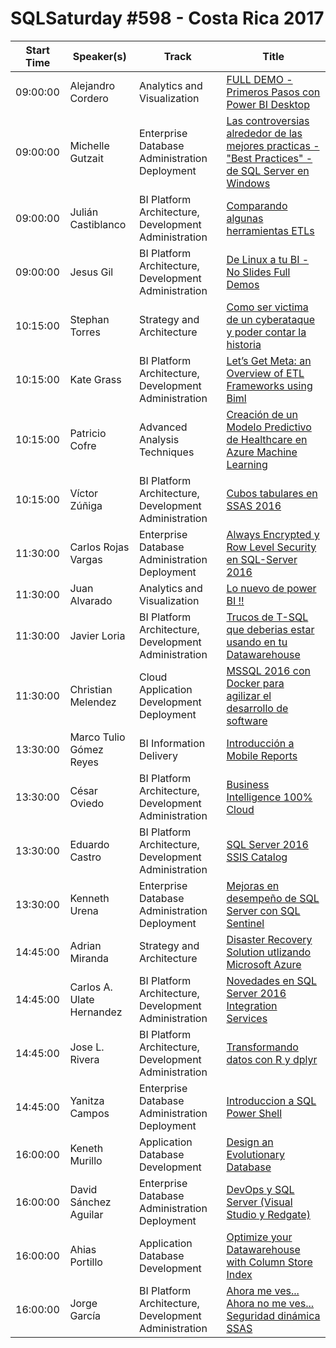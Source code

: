 # SQLSaturday #598 - Costa Rica 2017
Start Time|Speaker(s)|Track|Title
---|---|---|---
09:00:00|Alejandro Cordero|Analytics and Visualization|[FULL DEMO - Primeros Pasos con Power BI Desktop](57092.md)
09:00:00|Michelle Gutzait|Enterprise Database Administration  Deployment|[Las controversias alrededor de las mejores practicas - "Best Practices" - de SQL Server en Windows](58144.md)
09:00:00|Julián Castiblanco|BI Platform Architecture, Development  Administration|[Comparando algunas herramientas ETLs](62547.md)
09:00:00|Jesus Gil|BI Platform Architecture, Development  Administration|[De Linux a tu BI - No Slides Full Demos](62779.md)
10:15:00|Stephan Torres|Strategy and Architecture|[Como ser victima de un cyberataque y poder contar la historia](57022.md)
10:15:00|Kate Grass|BI Platform Architecture, Development  Administration|[Let’s Get Meta: an Overview of ETL Frameworks using Biml](61165.md)
10:15:00|Patricio Cofre|Advanced Analysis Techniques|[Creación de un Modelo Predictivo de Healthcare en Azure Machine Learning](61517.md)
10:15:00|Víctor Zúñiga|BI Platform Architecture, Development  Administration|[Cubos tabulares en SSAS 2016](62629.md)
11:30:00|Carlos Rojas Vargas|Enterprise Database Administration  Deployment|[Always Encrypted y Row Level Security en SQL-Server 2016](56789.md)
11:30:00|Juan Alvarado|Analytics and Visualization|[Lo nuevo de power BI !!](57144.md)
11:30:00|Javier Loria|BI Platform Architecture, Development  Administration|[Trucos de T-SQL que deberias estar usando en tu Datawarehouse](62519.md)
11:30:00|Christian Melendez|Cloud Application Development  Deployment|[MSSQL 2016 con Docker para agilizar el desarrollo de software](62521.md)
13:30:00|Marco Tulio Gómez Reyes|BI Information Delivery|[Introducción a Mobile Reports](57586.md)
13:30:00|César Oviedo|BI Platform Architecture, Development  Administration|[Business Intelligence 100% Cloud](62566.md)
13:30:00|Eduardo Castro|BI Platform Architecture, Development  Administration|[SQL Server 2016 SSIS Catalog](62584.md)
13:30:00|Kenneth Urena|Enterprise Database Administration  Deployment|[Mejoras en desempeño de SQL Server con SQL Sentinel](62585.md)
14:45:00|Adrian Miranda|Strategy and Architecture|[Disaster Recovery Solution utlizando Microsoft Azure](57188.md)
14:45:00|Carlos A. Ulate Hernandez|BI Platform Architecture, Development  Administration|[Novedades en SQL Server 2016 Integration Services](57849.md)
14:45:00|Jose L. Rivera|BI Platform Architecture, Development  Administration|[Transformando datos con R y dplyr](62583.md)
14:45:00|Yanitza Campos|Enterprise Database Administration  Deployment|[Introduccion a SQL Power Shell](63362.md)
16:00:00|Keneth Murillo|Application  Database Development|[Design an Evolutionary Database](57132.md)
16:00:00|David Sánchez Aguilar|Enterprise Database Administration  Deployment|[DevOps y SQL Server (Visual Studio y Redgate)](57613.md)
16:00:00|Ahias Portillo|Application  Database Development|[Optimize your Datawarehouse with Column Store Index](62766.md)
16:00:00|Jorge García|BI Platform Architecture, Development  Administration|[Ahora me ves... Ahora no me ves... Seguridad dinámica SSAS](63102.md)
